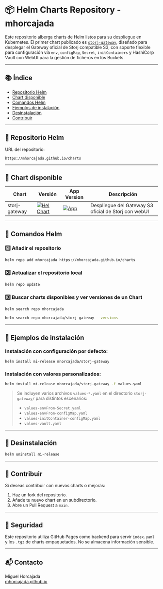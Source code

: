 # 📦 Helm Charts Repository - mhorcajada

Este repositorio alberga charts de Helm listos para su despliegue en Kubernetes. El primer chart publicado es [`storj-gateway`](./storj-gateway), diseñado para desplegar el Gateway oficial de Storj compatible S3, con soporte flexible para configuración vía `env`, `configMap`, `Secret`, `initContainers` y HashiCorp Vault con WebUI para la gestión de ficheros en los Buckets.

---

## 📚 Índice

- [Repositorio Helm](#📁-repositorio-helm)
- [Chart disponible](#🚀-chart-disponible)
- [Comandos Helm](#🔧-comandos-helm)
- [Ejemplos de instalación](#🧪-ejemplos-de-instalación)
- [Desinstalación](#🧹-desinstalación)
- [Contribuir](#🤝-contribuir)

---

## 📁 Repositorio Helm

URL del repositorio:

```
https://mhorcajada.github.io/charts
```

---

## 🚀 Chart disponible

| Chart              | Versión | App Version | Descripción                               |
|--------------------|---------|-------------|-------------------------------------------|
| storj-gateway      | [![Hel Chart](https://img.shields.io/badge/dynamic/yaml.svg?label=Chart&color=blue&logo=helm&query=$.version&url=https://raw.githubusercontent.com/mhorcajada/charts/main/storj-gateway/Chart.yaml)](https://github.com/mhorcajada/charts)   | [![App](https://img.shields.io/badge/dynamic/yaml?label=app&query=$.appVersion&url=https://raw.githubusercontent.com/mhorcajada/charts/main/storj-gateway/Chart.yaml&logo=storj&color=blue&style=flat)](https://github.com/mhorcajada/charts)      | Despliegue del Gateway S3 oficial de Storj con webUI |

---

## 🔧 Comandos Helm

### 1️⃣ Añadir el repositorio

```bash
helm repo add mhorcajada https://mhorcajada.github.io/charts
```

### 2️⃣ Actualizar el repositorio local

```bash
helm repo update
```

### 3️⃣ Buscar charts disponibles y ver versiones de un Chart

```bash
helm search repo mhorcajada
```
```bash
helm search repo mhorcajada/storj-gateway --versions
```

---

## 🧪 Ejemplos de instalación

### Instalación con configuración por defecto:

```bash
helm install mi-release mhorcajada/storj-gateway
```

### Instalación con valores personalizados:

```bash
helm install mi-release mhorcajada/storj-gateway -f values.yaml
```

> Se incluyen varios archivos `values-*.yaml` en el directorio `storj-gateway/` para distintos escenarios:  
> - `values-envFrom-Secret.yaml`  
> - `values-envFrom-configMap.yaml`  
> - `values-initContainer-configMap.yaml`  
> - `values-vault.yaml`

---

## 🧹 Desinstalación

```bash
helm uninstall mi-release
```

---

## 🤝 Contribuir

Si deseas contribuir con nuevos charts o mejoras:

1. Haz un fork del repositorio.
2. Añade tu nuevo chart en un subdirectorio.
3. Abre un Pull Request a `main`.

---

## 🔐 Seguridad

Este repositorio utiliza GitHub Pages como backend para servir `index.yaml` y los `.tgz` de charts empaquetados. No se almacena información sensible.

---

## 📬 Contacto

Miguel Horcajada  
[mhorcajada.github.io](https://mhorcajada.github.io/charts)
